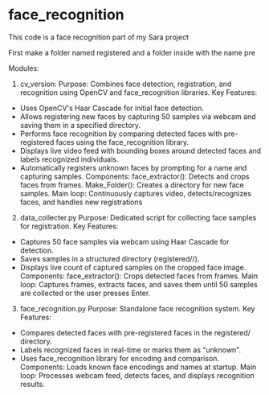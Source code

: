 # face_recognition

This code is a face recognition part of my Sara project

First make a folder named registered and a folder inside with the name pre

Modules:
1. cv_version: 
Purpose: Combines face detection, registration, and recognition using OpenCV and face_recognition libraries.
Key Features:
- Uses OpenCV's Haar Cascade for initial face detection.
- Allows registering new faces by capturing 50 samples via webcam and saving them in a specified directory.
- Performs face recognition by comparing detected faces with pre-registered faces using the face_recognition library.
- Displays live video feed with bounding boxes around detected faces and labels recognized individuals.
- Automatically registers unknown faces by prompting for a name and capturing samples.
Components:
face_extractor(): Detects and crops faces from frames.
Make_Folder(): Creates a directory for new face samples.
Main loop: Continuously captures video, detects/recognizes faces, and handles new registrations

2. data_collecter.py
Purpose: Dedicated script for collecting face samples for registration.
Key Features:
- Captures 50 face samples via webcam using Haar Cascade for detection.
- Saves samples in a structured directory (registered/<name>/).
- Displays live count of captured samples on the cropped face image.
Components:
face_extractor(): Crops detected faces from frames.
Main loop: Captures frames, extracts faces, and saves them until 50 samples are collected or the user presses Enter.

3. face_recognition.py
Purpose: Standalone face recognition system.
Key Features:
- Compares detected faces with pre-registered faces in the registered/ directory.
- Labels recognized faces in real-time or marks them as "unknown".
- Uses face_recognition library for encoding and comparison.
Components:
Loads known face encodings and names at startup.
Main loop: Processes webcam feed, detects faces, and displays recognition results.


